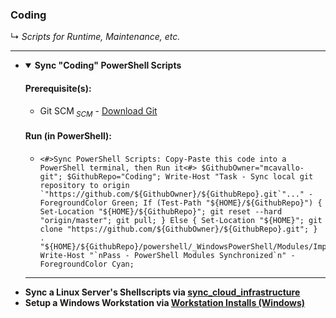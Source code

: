 <!-- ------------------------------------------------------------ ---

This file (on GitHub):

	https://github.com/mcavallo-git/Coding#coding

--- ------------------------------------------------------------- -->

<h3 id="coding">Coding</h3>
↳ <i id="readme">Scripts for Runtime, Maintenance, etc.</i>
<hr />

<!-- ------------------------------------------------------------ -->

<ul>

<!-- ------------------------------------------------------------ -->

<li><details open><summary>
		<strong>Sync "Coding" PowerShell Scripts</strong>
	</summary>
	<p>
		<h4>Prerequisite(s):</h4>
		<ul>
			<li>Git SCM<sub><i> SCM</i></sub> - <a href="https://git-scm.com/download/win">Download Git</a></li>
		</ul>
		<h4>Run (in PowerShell):</h4>
		<ul>
			<li><pre><code><#>Sync PowerShell Scripts: Copy-Paste this code into a PowerShell terminal, then Run it<#> $GithubOwner="mcavallo-git"; $GithubRepo="Coding"; Write-Host "Task - Sync local git repository to origin `"https://github.com/${GithubOwner}/${GithubRepo}.git`"..." -ForegroundColor Green; If (Test-Path "${HOME}/${GithubRepo}") { Set-Location "${HOME}/${GithubRepo}"; git reset --hard "origin/master"; git pull; } Else { Set-Location "${HOME}"; git clone "https://github.com/${GithubOwner}/${GithubRepo}.git"; } . "${HOME}/${GithubRepo}/powershell/_WindowsPowerShell/Modules/ImportModules.ps1"; Write-Host "`nPass - PowerShell Modules Synchronized`n" -ForegroundColor Cyan;</code></pre></li>
		</ul>
		<!--
		<h4>Step-by-step (only perform this step if you're unsure how to do the previous, 'copy-paste-run' step):</h4>
		<ul>
			<li>Select the entire line of code (via triple-left-mouseclick on the line of code)</li>
			<li>Copy the selected code (via Ctrl+C)</li>
			<li>Open PowerShell (via Start-Menu keypress -> type 'PowerShell' -> select 'Windows PowerShell' via left-mouseclick or Enter keypress)</li>
			<li>Paste the line of code into the terminal (via Ctrl+V or via right-mouseclick)</li>
			<li>Run the pasted line of code (via Enter keypress)</li>
		</ul>
		-->
	</p>
</details><hr /></li>

<!-- ------------------------------------------------------------ -->

<li>
	<strong>Sync a Linux Server's Shellscripts via <a href="https://github.com/mcavallo-git/cloud-infrastructure/#sync_cloud_infrastructure">sync_cloud_infrastructure</a></strong>
</li>

<!-- ------------------------------------------------------------ -->

<li>
	<strong>Setup a Windows Workstation via <a href="windows#workstation-installs">Workstation Installs (Windows)</a></strong>
</li>

<!-- ------------------------------------------------------------ -->

</ul>

<!-- ------------------------------------------------------------ -->